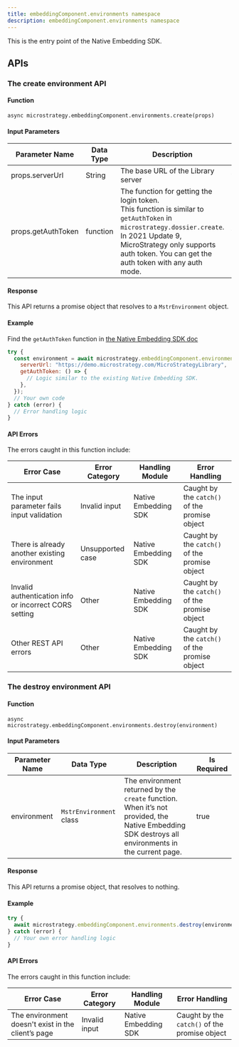 ```yaml
---
title: embeddingComponent.environments namespace
description: embeddingComponent.environments namespace
---
```


<Available since="2021 Update 9 (May 2023)"/>

This is the entry point of the Native Embedding SDK.

## APIs

### The create environment API

#### Function

`async microstrategy.embeddingComponent.environments.create(props)`

#### Input Parameters

| Parameter Name     | Data Type | Description                                                                                                                                                                                                                                 | Is Required |
| ------------------ | --------- | ------------------------------------------------------------------------------------------------------------------------------------------------------------------------------------------------------------------------------------------- | ----------- |
| props.serverUrl    | String    | The base URL of the Library server                                                                                                                                                                                                          | true        |
| props.getAuthToken | function  | The function for getting the login token. <br/>This function is similar to `getAuthToken` in `microstrategy.dossier.create`. <br />In 2021 Update 9, MicroStrategy only supports auth token. You can get the auth token with any auth mode. | true        |

#### Response

This API returns a promise object that resolves to a `MstrEnvironment` object.

#### Example

Find the `getAuthToken` function in [the Native Embedding SDK doc](./embed-multiple-viz.md#example-code)

```js
try {
  const environment = await microstrategy.embeddingComponent.environments.create({
    serverUrl: "https://demo.microstrategy.com/MicroStrategyLibrary",
    getAuthToken: () => {
      // Logic similar to the existing Native Embedding SDK.
    },
  });
  // Your own code
} catch (error) {
  // Error handling logic
}
```

#### API Errors

The errors caught in this function include:

| Error Case                                            | Error Category   | Handling Module      | Error Handling                                |
| ----------------------------------------------------- | ---------------- | -------------------- | --------------------------------------------- |
| The input parameter fails input validation            | Invalid input    | Native Embedding SDK | Caught by the `catch()` of the promise object |
| There is already another existing environment         | Unsupported case | Native Embedding SDK | Caught by the `catch()` of the promise object |
| Invalid authentication info or incorrect CORS setting | Other            | Native Embedding SDK | Caught by the `catch()` of the promise object |
| Other REST API errors                                 | Other            | Native Embedding SDK | Caught by the `catch()` of the promise object |

### The destroy environment API

#### Function

`async microstrategy.embeddingComponent.environments.destroy(environment)`

#### Input Parameters

| Parameter Name | Data Type               | Description                                                                                                                                              | Is Required |
| -------------- | ----------------------- | -------------------------------------------------------------------------------------------------------------------------------------------------------- | ----------- |
| environment    | `MstrEnvironment` class | The environment returned by the `create` function. <br/> When it’s not provided, the Native Embedding SDK destroys all environments in the current page. | true        |

#### Response

This API returns a promise object, that resolves to nothing.

#### Example

```js
try {
  await microstrategy.embeddingComponent.environments.destroy(environment);
} catch (error) {
  // Your own error handling logic
}
```

#### API Errors

The errors caught in this function include:

| Error Case                                         | Error Category | Handling Module      | Error Handling                                |
| -------------------------------------------------- | -------------- | -------------------- | --------------------------------------------- |
| The environment doesn't exist in the client’s page | Invalid input  | Native Embedding SDK | Caught by the `catch()` of the promise object |
